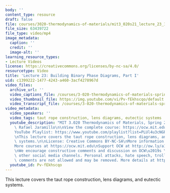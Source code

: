 ```yaml
---
body: ''
content_type: resource
draft: false
file: courses/3020-thermodynamics-of-materials/mit3_020s21_lecture_23_1080p_v3_360p_16_9.mp4
file_size: 63439722
file_type: video/mp4
image_metadata:
  caption: ''
  credit: ''
  image-alt: ''
learning_resource_types:
- Lecture Videos
license: https://creativecommons.org/licenses/by-nc-sa/4.0/
resourcetype: Video
title: 'Lecture 23: Building Binary Phase Diagrams, Part I'
uid: c1399222-1477-4243-a460-3acf4278967d
video_files:
  archive_url: ''
  video_captions_file: /courses/3-020-thermodynamics-of-materials-spring-2021/mit3_020s21_lecture_23_1080p_v3_captions.vtt
  video_thumbnail_file: https://img.youtube.com/vi/Pv-fEkhscqo/default.jpg
  video_transcript_file: /courses/3-020-thermodynamics-of-materials-spring-2021/mit3_020s21_lecture_23_1080p_v3_transcript.pdf
video_metadata:
  video_speakers: ''
  video_tags: taut rope construction, lens diagrams, eutectic systems
  youtube_description: "MIT 3.020 Thermodynamics of Materials, Spring 2021\nInstructor:\
    \ Rafael Jaramillo\n\nView the complete course: https://ocw.mit.edu/courses/3-020-thermodynamics-of-materials-spring-2021/\n\
    YouTube Playlist: https://www.youtube.com/playlist?list=PLUl4u3cNGP61g-yRbJz4ghFPJLiok1HxX\n\
    \nThis lecture covers the taut rope construction, lens diagrams, and eutectic\
    \ systems.\n\nLicense: Creative Commons BY-NC-SA\nMore information at https://ocw.mit.edu/terms\n\
    More courses at https://ocw.mit.edu\nSupport OCW at http://ow.ly/a1If50zVRlQ\n\
    \nWe encourage constructive comments and discussion on OCW\u2019s YouTube and\
    \ other social media channels. Personal attacks, hate speech, trolling, and inappropriate\
    \ comments are not allowed and may be removed. More details at https://ocw.mit.edu/comments."
  youtube_id: Pv-fEkhscqo
---
```

This lecture covers the taut rope construction, lens diagrams, and eutectic systems.